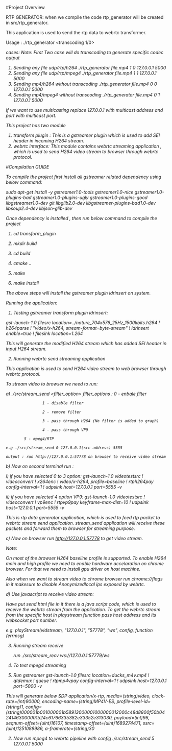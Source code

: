 #Project Overview

RTP GENERATOR:
when we compile the code rtp_generator will be created in src/rtp_generator.

This application is used to send the rtp data to  webrtc transformer.

Usage :
./rtp_generator <filename> <transcoding 1/0> <mpeg4-0 h264-1><address> <port>

cases:
Note: First Two case will do  transcoding to generate specific codec output
1) Sending any file udp/rtp/h264
  ./rtp_generator file.mp4  1 0 127.0.0.1 5000
2)  Sending any file udp/rtp/mpeg4
  ./rtp_generator file.mp4  1 1 127.0.0.1 5000
3) Sending mp4/h264 without transcoding
  ./rtp_generator file.mp4  0 0 127.0.0.1 5000
4) Sending mp4/mpeg4 without transcoding
  ./rtp_generator file.mp4  0 1 127.0.0.1 5000

If we want to use  multicasting replace 127.0.0.1 with multicast address and port with multicast port.



This project has two module
1) transform plugin : This is a gstreamer plugin which is used to add SEI header in incoming H264 stream.
2) webrtc interface: This module contains webrtc streaming application , which is used to send H264 video stream to browser through webrtc protocol.

#Compilation GUIDE

To compile the project first install all gstreamer related dependency using below command:

sudo apt-get install -y gstreamer1.0-tools gstreamer1.0-nice gstreamer1.0-plugins-bad gstreamer1.0-plugins-ugly gstreamer1.0-plugins-good libgstreamer1.0-dev git libglib2.0-dev libgstreamer-plugins-bad1.0-dev libsoup2.4-dev libjson-glib-dev

Once dependency is installed , then  run below command to compile the project

1) cd  transform_plugin

2) mkdir build

3) cd build

4) cmake ..

5) make 

6) make install


The above steps will install the gstreamer plugin idrinsert on system.


Running the application:

1) Testing gstreamer transform plugin idrinsert:


gst-launch-1.0 filesrc location=../nature_704x576_25Hz_1500kbits.h264  !  h264parse ! "video/x-h264, stream-format=byte-stream" ! idrinsert enable=true ! filesink location=1.264


This will generate the modified H264 stream which has added SEI header in input H264 stream.


2) Running webrtc send streaming application

This application is used to send H264 video stream to web browser through webrtc protocol.

To stream video to browser we need to run:

a) ./src/stream_send <filter_option> <src address > <udp port>
   filter_options : 0 - enbale filter
                    
                    1 - disable filter     
                    
                    2 - remove filter
                    
                    3 - pass through H264 (No filter is added to graph)
                   
                    4 - pass through VP9

		    5 - mpeg4/RTP
   
    e.g ./src/stream_send 0 127.0.0.1(src address) 5555

    output : run http://127.0.0.1:57778 on browser to receive video stream

b) Now on second terminal run :

   i) if you have selected 0 to 3 option:
   gst-launch-1.0 videotestsrc ! videoconvert ! x264enc ! video/x-h264, profile=baseline ! rtph264pay config-interval=1 ! udpsink host=127.0.0.1 port=5555 -v

   ii) if you have selected 4 option VP9:
   gst-launch-1.0 videotestsrc ! videoconvert ! vp9enc !  rtpvp9pay keyframe-max-dist=10 ! udpsink host=127.0.0.1 port=5555 -v
     

   This is rtp data generator application, which is used to feed rtp packet to webrtc stream send application. stream_send application will receive these packets and forward them to browser for streaming purpose.


c) Now on browser run http://127.0.0.1:57778  to get video stream.

   Note:

   On most of the browser H264 baseline profile is supported. To enable H264 main and high profile we need to enable hardware accelaration on chrome browser. For that we need to install gpu driver on host machine.


   Also when we want to stream video to chrome browser run chrome://flags in it makesure to disable Anonymizedlocal ips exposed by webrtc.


d) Use javascript to receive video stream:

   Have put send.html file in it there is a java script code, which is used to receive the webrtc stream from the application. To get the webrtc stream from the specific host in playstream function pass host address and its websocket port number.

e.g. playStream(vidstream, "127.0.0.1", "57778", "ws", config, function (errmsg) 
     
3) Running stream receive 

   run 
   ./src/stream_recv ws://127.0.0.1:57779/ws


4) To test mpeg4 streaming 

1) Run gstreamer 
gst-launch-1.0 filesrc location=ducks_m4v.mp4 ! qtdemux ! queue ! rtpmp4vpay config-interval=1 ! udpsink host=127.0.0.1 port=5000 -v

This will generate below SDP
application/x-rtp, media=(string)video, clock-rate=(int)90000, encoding-name=(string)MP4V-ES, profile-level-id=(string)1, config=(string)000001b001000001b58913000001000000012000c48d8800f50b04241463000001b24c61766335382e33352e313030, payload=(int)96, seqnum-offset=(uint)16107, timestamp-offset=(uint)1689274471, ssrc=(uint)1251088986, a-framerate=(string)30

2) Now run mpeg4 to webrtc pipeline with config 
./src/stream_send  5  127.0.0.1 5000









